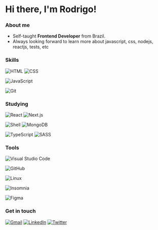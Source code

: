 # Hi there, I'm Rodrigo!

### About me

- Self-taught <strong>Frontend Developer</strong> from Brazil.
- Always looking forward to learn more about javascript, css, nodejs, reactjs, tests, etc

### Skills

![HTML](https://img.shields.io/badge/-HTML5-39404b?style=flat&logo=HTML5)
![CSS](https://img.shields.io/badge/-CSS-39404b?style=flat&logo=CSS3&logoColor=1572B6)

![JavaScript](https://img.shields.io/badge/-JavaScript-39404b?style=flat&logo=javascript)

![Git](https://img.shields.io/badge/-Git-39404b?style=flat&logo=git)

### Studying

![React](https://img.shields.io/badge/-React-39404b?style=flat&logo=react)
![Next.js](https://img.shields.io/badge/-Next.js-39404b?style=flat&logo=next.js)

![Shell](https://img.shields.io/badge/-Shell-39404b?style=flat&logo=shell)
![MongoDB](https://img.shields.io/badge/-MongoDB-39404b?style=flat&logo=mongodb)

![TypeScript](https://img.shields.io/badge/-TypeScript-39404b?style=flat&logo=typescript)
![SASS](https://img.shields.io/badge/-SASS-39404b?style=flat&logo=sass)



### Tools

![Visual Studio Code](https://img.shields.io/badge/-Visual%20Studio%20Code-39404b?style=flat&logo=visual-studio-code&logoColor=007acc)

![GitHub](https://img.shields.io/badge/-GitHub-39404b?style=flat&logo=github)

![Linux](https://img.shields.io/badge/-Linux-39404b?style=flat&logo=linux)

![Insomnia](https://img.shields.io/badge/-Insomnia-39404b?style=flat&logo=insomnia)

![Figma](https://img.shields.io/badge/-Figma-39404b?style=flat&logo=figma&logoColor=7de68a)

### Get in touch

[![Gmail](https://img.shields.io/badge/-rodrigoalmeidagit@gmail.com-39404b?style=flat&logo=Gmail&logoColor=e74c3c&link=mailto:rodrigoalmeidagit@gmail.com)](mailto:rodrigoalmeidagit@gmail.com)
[![LinkedIn](https://img.shields.io/badge/-Rodrigo-39404b?style=flat&logo=linkedin&link=https://www.linkedin.com/in/rodrigoalmeidagit)](https://www.linkedin.com/in/rodrigoalmeidagit)
[![Twitter](https://img.shields.io/badge/-Rodrigo-39404b?style=flat&logo=twitter&link=https://twitter.com/rodrigo_develop)](https://twitter.com/rodrigo_develop)
